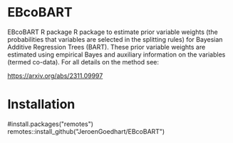 # EBcoBART
 EBcoBART R package
 R package to estimate prior variable weights (the probabilities that variables are selected in the splitting rules) for
 Bayesian Additive Regression Trees (BART). These prior variable weights are estimated using empirical Bayes and
 auxiliary information on the variables (termed co-data). For all details on the method see:

 https://arxiv.org/abs/2311.09997

 # Installation
#install.packages("remotes")
remotes::install_github("JeroenGoedhart/EBcoBART")
